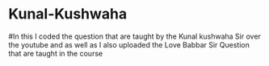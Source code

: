 # Kunal-Kushwaha
 #In this I coded the question that are taught by the Kunal kushwaha Sir over the youtube and as well as I also uploaded the Love Babbar Sir Question that are taught in the course

